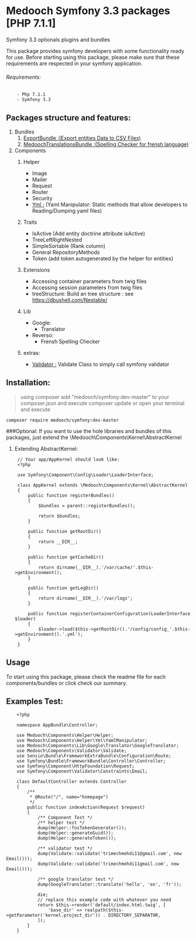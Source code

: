 # Medooch Symfony 3.3 packages [PHP 7.1.1]

Symfony 3.3 optionals plugins and bundles

This package provides symfony developers with some functionality ready for use.
Before starting using this package, please make sure that these requirements are respected in your symfony application.

###### Requirements:
        - Php 7.1.1
        - Symfony 3.3

Packages structure and features:
----

1. Bundles
    1. [ExportBundle :(Export entities Data to CSV Files)](https://github.com/medooch/symfony/tree/master/Medooch/Bundles/ExportBundle)
    2. [MedoochTranslationsBundle :(Spelling Checker for frensh language)](https://github.com/medooch/symfony/tree/master/Medooch/Bundles/MedoochTranslationBundle)
2. Components
    1. Helper
        - Image
        - Mailer
        - Request
        - Router
        - Security
        - [Yml :](https://github.com/medooch/symfony/blob/master/Medooch/Components/Helper/Yml/README.md) (Yaml Manipulator: Static methods that allow developers to Reading/Dumping yaml files)
    2. Traits
        - IsActive (Add entity doctrine attribute isActive)
        - TreeLeftRightNested
        - SimpleSortable (Rank column)
        - General RepositoryMethods
        - Token (add token autogenerated by the helper for entities)
    3. Extensions
        - Accessing container parameters from twig files
        - Accessing session parameters from twig files
        - treeStructure: Build an tree structure : see https://dbushell.com/Nestable/
    4. Lib
        - Google:
            - Translator
        - Reverso:
            - Frensh Spelling Checker
    
    5. extras:
        - [Validator :](https://github.com/medooch/symfony/tree/master/Medooch/Components/Validator/README.md) Validate Class to simply call symfony validator
        


Installation:
----

> using composer
    add "medooch/symfony:dev-master" to your composer.json and execute composer update or open your terminal and execute
    
    composer require medooch/symfony:dev-master

###Optional:
If you want to use the hole libraries and bundles of this packages, just extend the \Medooch\Components\Kernel\AbstractKernel

1. Extending AbstractKernel:

        // Your app/AppKernel should look like:
        <?php
        
        use Symfony\Component\Config\Loader\LoaderInterface;
        
        class AppKernel extends \Medooch\Components\Kernel\AbstractKernel
        {
            public function registerBundles()
            {
                $bundles = parent::registerBundles();
        
                return $bundles;
            }
        
            public function getRootDir()
            {
                return __DIR__;
            }
        
            public function getCacheDir()
            {
                return dirname(__DIR__).'/var/cache/'.$this->getEnvironment();
            }
        
            public function getLogDir()
            {
                return dirname(__DIR__).'/var/logs';
            }
        
            public function registerContainerConfiguration(LoaderInterface $loader)
            {
                $loader->load($this->getRootDir().'/config/config_'.$this->getEnvironment().'.yml');
            }
        }

     
Usage
----
To start using this package, please check the readme file for each components/bundles or click check our summary.

Examples Test:
----
        <?php
        
        namespace AppBundle\Controller;
        
        use Medooch\Components\Helper\Helper;
        use Medooch\Components\Helper\Yml\YamlManipulator;
        use Medooch\Components\Lib\Google\Translator\GoogleTranslator;
        use Medooch\Components\Validator\Validate;
        use Sensio\Bundle\FrameworkExtraBundle\Configuration\Route;
        use Symfony\Bundle\FrameworkBundle\Controller\Controller;
        use Symfony\Component\HttpFoundation\Request;
        use Symfony\Component\Validator\Constraints\Email;
        
        class DefaultController extends Controller
        {
            /**
             * @Route("/", name="homepage")
             */
            public function indexAction(Request $request)
            {
                /** Component Test */
                /** helper test */
                dump(Helper::fosTokenGenerator());
                dump(Helper::generateGuid());
                dump(Helper::generateToken());
        
                /** validator test */
                dump(Validate::validate('trimechmehdi11@gmail.com', new Email()));
                dump(Validate::validate('trimechmehdi11gmail.com', new Email()));
        
                /** google translator test */
                dump(GoogleTranslator::translate('hello', 'en', 'fr'));
        
                die;
                // replace this example code with whatever you need
                return $this->render('default/index.html.twig', [
                    'base_dir' => realpath($this->getParameter('kernel.project_dir')) . DIRECTORY_SEPARATOR,
                ]);
            }
        }
